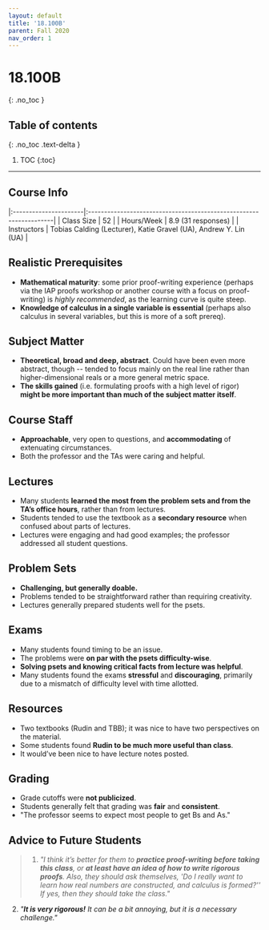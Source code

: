 ```yaml
---
layout: default
title: '18.100B'
parent: Fall 2020
nav_order: 1
---
```


# 18.100B
{: .no_toc }

## Table of contents
{: .no_toc .text-delta }

1. TOC
{:toc}

---

## Course Info

|:----------------------|:-------------------------------------------------------------------|
| Class Size            | 52                                                                 |
| Hours/Week            | 8.9 (31 responses)                                                 | 
| Instructors           | Tobias Calding (Lecturer), Katie Gravel (UA), Andrew Y. Lin (UA)   |

## Realistic Prerequisites
* **Mathematical maturity**: some prior proof-writing experience (perhaps via the IAP proofs workshop or another course with a focus on proof-writing) is *highly recommended*, as the learning curve is quite steep.
* **Knowledge of calculus in a single variable is essential** (perhaps also calculus in several variables, but this is more of a soft prereq).

## Subject Matter
* **Theoretical, broad and deep, abstract**. Could have been even more abstract, though -- tended to focus mainly on the real line rather than higher-dimensional reals or a more general metric space.
* **The skills gained** (i.e. formulating proofs with a high level of rigor) **might be more important than much of the subject matter itself**.

## Course Staff
* **Approachable**, very open to questions, and **accommodating** of extenuating circumstances.
* Both the professor and the TAs were caring and helpful.

## Lectures
* Many students **learned the most from the problem sets and from the TA’s office hours**, rather than from lectures.
* Students tended to use the textbook as a **secondary resource** when confused about parts of lectures.
* Lectures were engaging and had good examples; the professor addressed all student questions.

## Problem Sets
* **Challenging, but generally doable.**
* Problems tended to be straightforward rather than requiring creativity.
* Lectures generally prepared students well for the psets.

## Exams
* Many students found timing to be an issue.
* The problems were **on par with the psets difficulty-wise**.
* **Solving psets and knowing critical facts from lecture was helpful**.
* Many students found the exams **stressful** and **discouraging**, primarily due to a mismatch of difficulty level with time allotted.

## Resources
* Two textbooks (Rudin and TBB); it was nice to have two perspectives on the material.
* Some students found **Rudin to be much more useful than class**.
* It would’ve been nice to have lecture notes posted.

## Grading
* Grade cutoffs were **not publicized**.
* Students generally felt that grading was **fair** and **consistent**.
* "The professor seems to expect most people to get Bs and As."

## Advice to Future Students
> 1. *"I think it’s better for them to **practice proof-writing before taking this class**, or **at least have an idea of how to write rigorous proofs**. Also, they should ask themselves, 'Do I really want to learn how real numbers are constructed, and calculus is formed?'' If yes, then they should take the class."*
 2. *"**It is very rigorous!** It can be a bit annoying, but it is a necessary challenge."*
